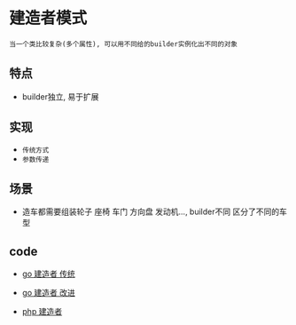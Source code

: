# 建造者模式

    当一个类比较复杂(多个属性), 可以用不同给的builder实例化出不同的对象

## 特点

- builder独立, 易于扩展

## 实现

- `传统方式`
- `参数传递`

## 场景

- 造车都需要组装轮子 座椅 车门 方向盘 发动机..., builder不同 区分了不同的车型

## code

- [go 建造者 传统](src/go/dp/builder-simple.go)
- [go 建造者 改进](src/go/dp/builder-opt.go)

- [php 建造者](src/php_design_patterns/builder/builder.php)